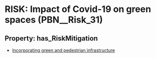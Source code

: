 # RISK: __Impact of Covid-19 on green spaces__ (PBN__Risk_31)

## Property: has_RiskMitigation

* [Incorporating green and pedestrian infrastructure](PBN__RiskMitigation_39)

